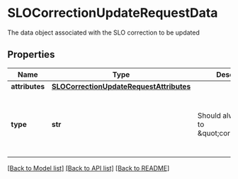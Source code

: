# SLOCorrectionUpdateRequestData

The data object associated with the SLO correction to be updated
## Properties
Name | Type | Description | Notes
------------ | ------------- | ------------- | -------------
**attributes** | [**SLOCorrectionUpdateRequestAttributes**](SLOCorrectionUpdateRequestAttributes.md) |  | [optional] 
**type** | **str** | Should always be set to \&quot;correction\&quot; | [optional]  if omitted the server will use the default value of "correction"

[[Back to Model list]](README.md#documentation-for-models) [[Back to API list]](README.md#documentation-for-api-endpoints) [[Back to README]](README.md)


